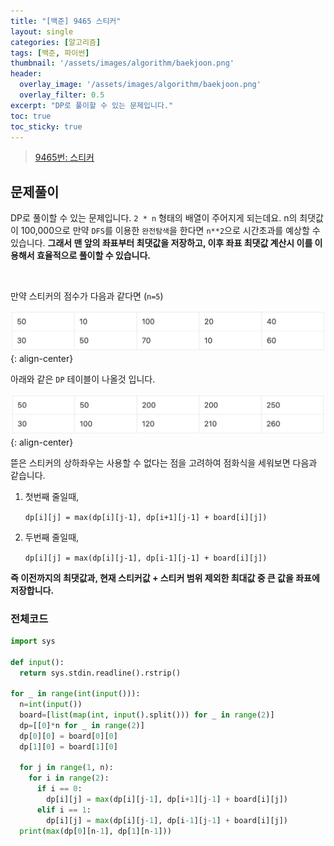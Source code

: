 ```yaml
---
title: "[백준] 9465 스티커"
layout: single
categories: [알고리즘]
tags: [백준, 파이썬]
thumbnail: '/assets/images/algorithm/baekjoon.png'
header:
  overlay_image: '/assets/images/algorithm/baekjoon.png'
  overlay_filter: 0.5
excerpt: "DP로 풀이할 수 있는 문제입니다."
toc: true
toc_sticky: true
---
```


>[9465번: 스티커](https://www.acmicpc.net/problem/9465)
>

## 문제풀이

DP로 풀이할 수 있는 문제입니다. `2 * n` 형태의 배열이 주어지게 되는데요.  n의 최댓값이 100,000으로 만약 `DFS`를 이용한 `완전탐색`을 한다면 `n**2`으로 시간초과를 예상할 수 있습니다. **그래서 맨 앞의 좌표부터 최댓값을 저장하고, 이후 좌표 최댓값 계산시 이를 이용해서 효율적으로 풀이할 수 있습니다.**

<br/>

만약 스티커의 점수가 다음과 같다면 (`n=5`)

![1](/assets/images/algorithm/%EC%8A%A4%ED%8B%B0%EC%BB%A42.png){: align-center}

아래와 같은 `DP` 테이블이 나올것 입니다.

![2](/assets/images/algorithm/%EC%8A%A4%ED%8B%B0%EC%BB%A41.png){: align-center}

뜯은 스티커의 상하좌우는 사용할 수 없다는 점을 고려하여 점화식을 세워보면 다음과 같습니다.

1. 첫번째 줄일때,
    
    `dp[i][j] = max(dp[i][j-1], dp[i+1][j-1] + board[i][j])`
    
2. 두번째 줄일때,
    
    `dp[i][j] = max(dp[i][j-1], dp[i-1][j-1] + board[i][j])`
    

**즉 이전까지의 최댓값과, 현재 스티커값 + 스티커 범위 제외한 최대값 중 큰 값을 좌표에 저장합니다.**

### 전체코드

```python
import sys

def input():
  return sys.stdin.readline().rstrip()  

for _ in range(int(input())):
  n=int(input())
  board=[list(map(int, input().split())) for _ in range(2)]
  dp=[[0]*n for _ in range(2)]
  dp[0][0] = board[0][0]
  dp[1][0] = board[1][0]

  for j in range(1, n):
    for i in range(2):
      if i == 0:
        dp[i][j] = max(dp[i][j-1], dp[i+1][j-1] + board[i][j])
      elif i == 1:
        dp[i][j] = max(dp[i][j-1], dp[i-1][j-1] + board[i][j])
  print(max(dp[0][n-1], dp[1][n-1]))
```